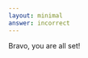 ```yaml
---
layout: minimal
answer: incorrect
---
```


Bravo, you are all set!

<!-- Bravo, ya estás listo! -->
